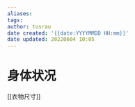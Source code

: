 ```yaml
---
aliases: 
tags:
author: tusrau
date created: '{{date:YYYYMMDD HH:mm}}'
date updated: 20220604 10:05
---
```


# 身体状况
[[衣物尺寸]]
